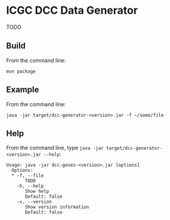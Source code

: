 ICGC DCC Data Generator
===

TODO

Build
---

From the command line:

	mvn package

Example
---

From the command line:

	java -jar target/dcc-generator-<version>.jar -f ~/some/file

Help
---

From the command line, type `java -jar target/dcc-generator-<version>.jar --help`:

	Usage: java -jar dcc-genes-<version>.jar [options]
	  Options:
	  * -f, --file
	       TODO
	    -h, --help
	       Show help
	       Default: false
	    -v, --version
	       Show version information
	       Default: false
